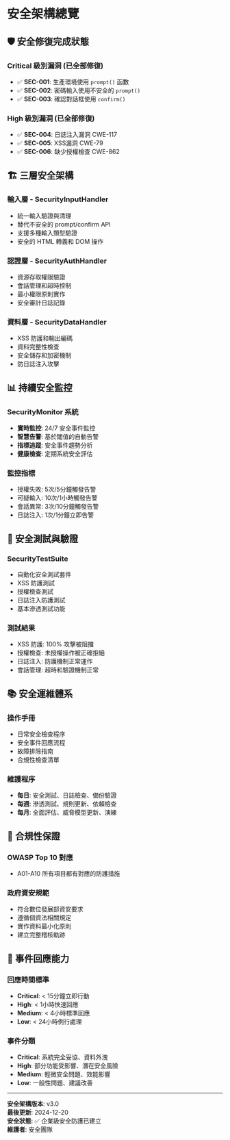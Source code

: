 # 安全架構總覽

## 🛡️ 安全修復完成狀態

### Critical 級別漏洞 (已全部修復)
- ✅ **SEC-001**: 生產環境使用 `prompt()` 函數
- ✅ **SEC-002**: 密碼輸入使用不安全的 `prompt()`
- ✅ **SEC-003**: 確認對話框使用 `confirm()`

### High 級別漏洞 (已全部修復)
- ✅ **SEC-004**: 日誌注入漏洞 CWE-117
- ✅ **SEC-005**: XSS漏洞 CWE-79
- ✅ **SEC-006**: 缺少授權檢查 CWE-862

## 🏗️ 三層安全架構

### 輸入層 - SecurityInputHandler
- 統一輸入驗證與清理
- 替代不安全的 prompt/confirm API
- 支援多種輸入類型驗證
- 安全的 HTML 轉義和 DOM 操作

### 認證層 - SecurityAuthHandler
- 資源存取權限驗證
- 會話管理和超時控制
- 最小權限原則實作
- 安全審計日誌記錄

### 資料層 - SecurityDataHandler
- XSS 防護和輸出編碼
- 資料完整性檢查
- 安全儲存和加密機制
- 防日誌注入攻擊

## 📊 持續安全監控

### SecurityMonitor 系統
- **實時監控**: 24/7 安全事件監控
- **智慧告警**: 基於閾值的自動告警
- **指標追蹤**: 安全事件趨勢分析
- **健康檢查**: 定期系統安全評估

### 監控指標
- 授權失敗: 5次/5分鐘觸發告警
- 可疑輸入: 10次/1小時觸發告警
- 會話異常: 3次/10分鐘觸發告警
- 日誌注入: 1次/1分鐘立即告警

## 🔧 安全測試與驗證

### SecurityTestSuite
- 自動化安全測試套件
- XSS 防護測試
- 授權檢查測試
- 日誌注入防護測試
- 基本滲透測試功能

### 測試結果
- XSS 防護: 100% 攻擊被阻擋
- 授權檢查: 未授權操作被正確拒絕
- 日誌注入: 防護機制正常運作
- 會話管理: 超時和驗證機制正常

## 📚 安全運維體系

### 操作手冊
- 日常安全檢查程序
- 安全事件回應流程
- 故障排除指南
- 合規性檢查清單

### 維護程序
- **每日**: 安全測試、日誌檢查、備份驗證
- **每週**: 滲透測試、規則更新、依賴檢查
- **每月**: 全面評估、威脅模型更新、演練

## 🎯 合規性保證

### OWASP Top 10 對應
- A01-A10 所有項目都有對應的防護措施

### 政府資安規範
- 符合數位發展部資安要求
- 遵循個資法相關規定
- 實作資料最小化原則
- 建立完整稽核軌跡

## 🚨 事件回應能力

### 回應時間標準
- **Critical**: < 15分鐘立即行動
- **High**: < 1小時快速回應
- **Medium**: < 4小時標準回應
- **Low**: < 24小時例行處理

### 事件分類
- **Critical**: 系統完全妥協、資料外洩
- **High**: 部分功能受影響、潛在安全風險
- **Medium**: 輕微安全問題、效能影響
- **Low**: 一般性問題、建議改善

---

**安全架構版本**: v3.0  
**最後更新**: 2024-12-20  
**安全狀態**: ✅ 企業級安全防護已建立  
**維護者**: 安全團隊